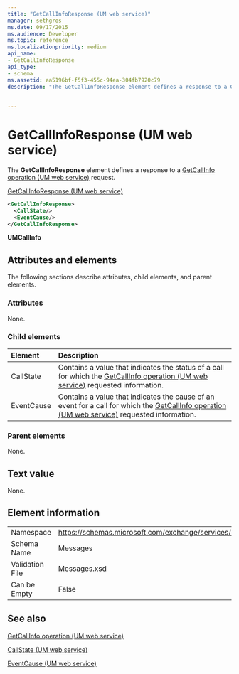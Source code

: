 ```yaml
---
title: "GetCallInfoResponse (UM web service)"
manager: sethgros
ms.date: 09/17/2015
ms.audience: Developer
ms.topic: reference
ms.localizationpriority: medium
api_name:
- GetCallInfoResponse
api_type:
- schema
ms.assetid: aa5196bf-f5f3-455c-94ea-304fb7920c79
description: "The GetCallInfoResponse element defines a response to a GetCallInfo operation (UM web service) request."
 
 
---
```


# GetCallInfoResponse (UM web service)

The **GetCallInfoResponse** element defines a response to a [GetCallInfo operation (UM web service)](getcallinfo-operation-um-web-service.md) request. 
  
[GetCallInfoResponse (UM web service)](getcallinforesponse-um-web-service.md)
  
```xml
<GetCallInfoResponse>
  <CallState/>
  <EventCause/>
</GetCallInfoResponse>
```

 **UMCallInfo**
## Attributes and elements

The following sections describe attributes, child elements, and parent elements.
  
### Attributes

None.
  
### Child elements

|**Element**|**Description**|
|:-----|:-----|
|CallState  <br/> |Contains a value that indicates the status of a call for which the [GetCallInfo operation (UM web service)](getcallinfo-operation-um-web-service.md) requested information.  <br/> |
|EventCause  <br/> |Contains a value that indicates the cause of an event for a call for which the [GetCallInfo operation (UM web service)](getcallinfo-operation-um-web-service.md) requested information.  <br/> |
   
### Parent elements

None.
  
## Text value

None.
  
## Element information

|||
|:-----|:-----|
|Namespace  <br/> |https://schemas.microsoft.com/exchange/services/2006/messages  <br/> |
|Schema Name  <br/> |Messages  <br/> |
|Validation File  <br/> |Messages.xsd  <br/> |
|Can be Empty  <br/> |False  <br/> |
   
## See also



[GetCallInfo operation (UM web service)](getcallinfo-operation-um-web-service.md)
  
[CallState (UM web service)](callstate-um-web-service.md)
  
[EventCause (UM web service)](eventcause-um-web-service.md)

